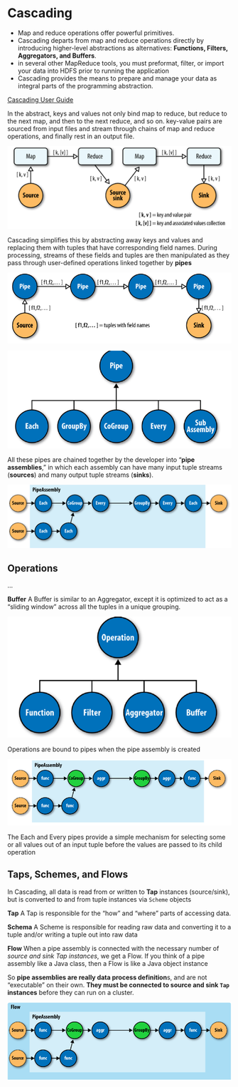 

# Cascading

* Map and reduce operations offer powerful primitives.
* Cascading departs from map and reduce operations directly by introducing higher-level abstractions as alternatives: **Functions, Filters, Aggregators, and Buffers**.
* in several other MapReduce tools, you must preformat, filter, or import your data into HDFS prior to running the application
* Cascading provides the means to prepare and manage your data as integral parts of the programming abstraction.

[Cascading User Guide](http://www.cascading.org/documentation/)


In the abstract, keys and values not only bind map to reduce, but reduce to the next map, and then to the next reduce, and so on. key-value pairs are sourced from input files and stream through chains of map and reduce operations, and finally rest in an output file.

![](.doc_images/counting_and_sorting_mr.png)


Cascading simplifies this by abstracting away keys and values and replacing them with tuples that have corresponding field names. During processing, streams of these fields and tuples are then manipulated as they pass through user-defined operations linked together by **pipes**

![Pipes linked by fields and tuples](.doc_images/cascading_pipes.png)

![Pipe Types](.doc_images/pipe_types.png)


All these pipes are chained together by the developer into “**pipe assemblies**,” in which each assembly can have many input tuple streams (**sources**) and many output tuple streams (**sinks**).

![](.doc_images/simple_pipeassembly.png)


## Operations

... 

**Buffer**
A Buffer is similar to an Aggregator, except it is optimized to act as a “sliding window” across all the tuples in a unique grouping. 

![](.cascading_images/operation_types.png)

Operations are bound to pipes when the pipe assembly is created

![](.cascading_images/assembly_operations.png)

The Each and Every pipes provide a simple mechanism for selecting some or all values out of an input tuple before the values are passed to its child operation


## Taps, Schemes, and Flows

In Cascading, all data is read from or written to **Tap** instances (source/sink), but is converted to and from tuple instances via `Scheme` objects

**Tap**
A Tap is responsible for the “how” and “where” parts of accessing data.

**Schema**
A Scheme is responsible for reading raw data and converting it to a tuple and/or writing a tuple out into raw data

**Flow**
When a pipe assembly is connected with the necessary number of _source and sink Tap instances_, we get a Flow.
If you think of a pipe assembly like a Java class, then a Flow is like a Java object instance 


So **pipe assemblies are really data process definition**s, and are not “executable” on their own. **They must be connected to source and sink `Tap` instances** before they can run on a cluster.

![A Flow](.cascading_images/a_flow.png)
